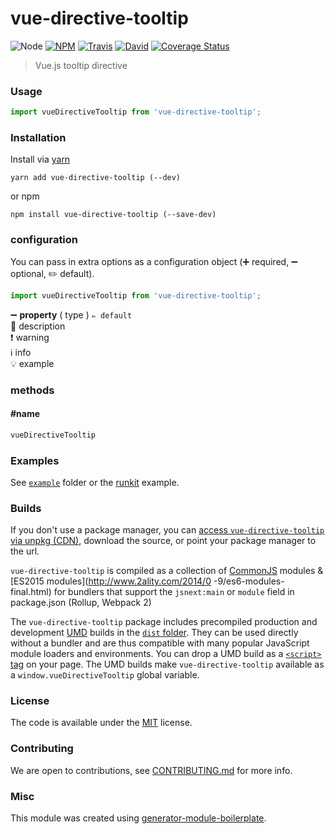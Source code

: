 # vue-directive-tooltip

![Node](https://img.shields.io/node/v/vue-directive-tooltip.svg?style=flat-square)
[![NPM](https://img.shields.io/npm/v/vue-directive-tooltip.svg?style=flat-square)](https://www.npmjs.com/package/vue-directive-tooltip)
[![Travis](https://img.shields.io/travis/hekigan/vue-directive-tooltip/master.svg?style=flat-square)](https://travis-ci.org/hekigan/vue-directive-tooltip)
[![David](https://img.shields.io/david/hekigan/vue-directive-tooltip.svg?style=flat-square)](https://david-dm.org/hekigan/vue-directive-tooltip)
[![Coverage Status](https://img.shields.io/coveralls/hekigan/vue-directive-tooltip.svg?style=flat-square)](https://coveralls.io/github/hekigan/vue-directive-tooltip)

> Vue.js tooltip directive 

### Usage

```js
import vueDirectiveTooltip from 'vue-directive-tooltip';

```

### Installation

Install via [yarn](https://github.com/yarnpkg/yarn)

	yarn add vue-directive-tooltip (--dev)

or npm

	npm install vue-directive-tooltip (--save-dev)


### configuration

You can pass in extra options as a configuration object (➕ required, ➖ optional, ✏️ default).

```js
import vueDirectiveTooltip from 'vue-directive-tooltip';

```

➖ **property** ( type ) ` ✏️ default `
<br/> 📝 description
<br/> ❗️ warning
<br/> ℹ️ info
<br/> 💡 example

### methods

#### #name

```js
vueDirectiveTooltip

```

### Examples

See [`example`](example/script.js) folder or the [runkit](https://runkit.com/hekigan/vue-directive-tooltip) example.

### Builds

If you don't use a package manager, you can [access `vue-directive-tooltip` via unpkg (CDN)](https://unpkg.com/vue-directive-tooltip/), download the source, or point your package manager to the url.

`vue-directive-tooltip` is compiled as a collection of [CommonJS](http://webpack.github.io/docs/commonjs.html) modules & [ES2015 modules](http://www.2ality.com/2014/0
  -9/es6-modules-final.html) for bundlers that support the `jsnext:main` or `module` field in package.json (Rollup, Webpack 2)

The `vue-directive-tooltip` package includes precompiled production and development [UMD](https://github.com/umdjs/umd) builds in the [`dist` folder](https://unpkg.com/vue-directive-tooltip/dist/). They can be used directly without a bundler and are thus compatible with many popular JavaScript module loaders and environments. You can drop a UMD build as a [`<script>` tag](https://unpkg.com/vue-directive-tooltip) on your page. The UMD builds make `vue-directive-tooltip` available as a `window.vueDirectiveTooltip` global variable.

### License

The code is available under the [MIT](LICENSE) license.

### Contributing

We are open to contributions, see [CONTRIBUTING.md](CONTRIBUTING.md) for more info.

### Misc

This module was created using [generator-module-boilerplate](https://github.com/duivvv/generator-module-boilerplate).
